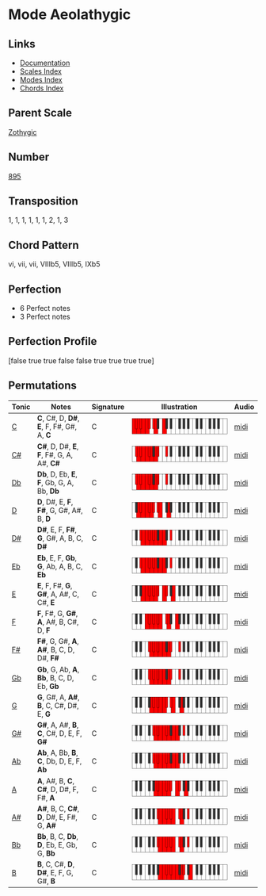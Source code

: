 # Mode Aeolathygic

## Links

- [Documentation](README.md)
- [Scales Index](Scales.md)
- [Modes Index](Modes.md)
- [Chords Index](Chords.md)

## Parent Scale

[Zothygic](ScaleZothygic.md)

## Number

[895](https://ianring.com/musictheory/scales/895)

## Transposition

1, 1, 1, 1, 1, 1, 2, 1, 3

## Chord Pattern

vi, vii, vii, VIIIb5, VIIIb5, IXb5

## Perfection

- 6 Perfect notes
- 3 Perfect notes

## Perfection Profile

[false true true false false true true true true]

## Permutations

| Tonic | Notes | Signature | Illustration | Audio |
|-------|-------|-----------|--------------|-------|
| [C](ModeCNaturalAeolathygic.md) | **C**, C#, D, **D#**, **E**, F, F#, G#, A, **C** | C | ![CNaturalAeolathygic](ModeCNaturalAeolathygic.png) | [midi](https://github.com/edipermadi/music/blob/main/docs/ModeCNaturalAeolathygic.mid?raw=true) |
| [C#](ModeCSharpAeolathygic.md) | **C#**, D, D#, **E**, **F**, F#, G, A, A#, **C#** | C | ![CSharpAeolathygic](ModeCSharpAeolathygic.png) | [midi](https://github.com/edipermadi/music/blob/main/docs/ModeCSharpAeolathygic.mid?raw=true) |
| [Db](ModeDFlatAeolathygic.md) | **Db**, D, Eb, **E**, **F**, Gb, G, A, Bb, **Db** | C | ![DFlatAeolathygic](ModeDFlatAeolathygic.png) | [midi](https://github.com/edipermadi/music/blob/main/docs/ModeDFlatAeolathygic.mid?raw=true) |
| [D](ModeDNaturalAeolathygic.md) | **D**, D#, E, **F**, **F#**, G, G#, A#, B, **D** | C | ![DNaturalAeolathygic](ModeDNaturalAeolathygic.png) | [midi](https://github.com/edipermadi/music/blob/main/docs/ModeDNaturalAeolathygic.mid?raw=true) |
| [D#](ModeDSharpAeolathygic.md) | **D#**, E, F, **F#**, **G**, G#, A, B, C, **D#** | C | ![DSharpAeolathygic](ModeDSharpAeolathygic.png) | [midi](https://github.com/edipermadi/music/blob/main/docs/ModeDSharpAeolathygic.mid?raw=true) |
| [Eb](ModeEFlatAeolathygic.md) | **Eb**, E, F, **Gb**, **G**, Ab, A, B, C, **Eb** | C | ![EFlatAeolathygic](ModeEFlatAeolathygic.png) | [midi](https://github.com/edipermadi/music/blob/main/docs/ModeEFlatAeolathygic.mid?raw=true) |
| [E](ModeENaturalAeolathygic.md) | **E**, F, F#, **G**, **G#**, A, A#, C, C#, **E** | C | ![ENaturalAeolathygic](ModeENaturalAeolathygic.png) | [midi](https://github.com/edipermadi/music/blob/main/docs/ModeENaturalAeolathygic.mid?raw=true) |
| [F](ModeFNaturalAeolathygic.md) | **F**, F#, G, **G#**, **A**, A#, B, C#, D, **F** | C | ![FNaturalAeolathygic](ModeFNaturalAeolathygic.png) | [midi](https://github.com/edipermadi/music/blob/main/docs/ModeFNaturalAeolathygic.mid?raw=true) |
| [F#](ModeFSharpAeolathygic.md) | **F#**, G, G#, **A**, **A#**, B, C, D, D#, **F#** | C | ![FSharpAeolathygic](ModeFSharpAeolathygic.png) | [midi](https://github.com/edipermadi/music/blob/main/docs/ModeFSharpAeolathygic.mid?raw=true) |
| [Gb](ModeGFlatAeolathygic.md) | **Gb**, G, Ab, **A**, **Bb**, B, C, D, Eb, **Gb** | C | ![GFlatAeolathygic](ModeGFlatAeolathygic.png) | [midi](https://github.com/edipermadi/music/blob/main/docs/ModeGFlatAeolathygic.mid?raw=true) |
| [G](ModeGNaturalAeolathygic.md) | **G**, G#, A, **A#**, **B**, C, C#, D#, E, **G** | C | ![GNaturalAeolathygic](ModeGNaturalAeolathygic.png) | [midi](https://github.com/edipermadi/music/blob/main/docs/ModeGNaturalAeolathygic.mid?raw=true) |
| [G#](ModeGSharpAeolathygic.md) | **G#**, A, A#, **B**, **C**, C#, D, E, F, **G#** | C | ![GSharpAeolathygic](ModeGSharpAeolathygic.png) | [midi](https://github.com/edipermadi/music/blob/main/docs/ModeGSharpAeolathygic.mid?raw=true) |
| [Ab](ModeAFlatAeolathygic.md) | **Ab**, A, Bb, **B**, **C**, Db, D, E, F, **Ab** | C | ![AFlatAeolathygic](ModeAFlatAeolathygic.png) | [midi](https://github.com/edipermadi/music/blob/main/docs/ModeAFlatAeolathygic.mid?raw=true) |
| [A](ModeANaturalAeolathygic.md) | **A**, A#, B, **C**, **C#**, D, D#, F, F#, **A** | C | ![ANaturalAeolathygic](ModeANaturalAeolathygic.png) | [midi](https://github.com/edipermadi/music/blob/main/docs/ModeANaturalAeolathygic.mid?raw=true) |
| [A#](ModeASharpAeolathygic.md) | **A#**, B, C, **C#**, **D**, D#, E, F#, G, **A#** | C | ![ASharpAeolathygic](ModeASharpAeolathygic.png) | [midi](https://github.com/edipermadi/music/blob/main/docs/ModeASharpAeolathygic.mid?raw=true) |
| [Bb](ModeBFlatAeolathygic.md) | **Bb**, B, C, **Db**, **D**, Eb, E, Gb, G, **Bb** | C | ![BFlatAeolathygic](ModeBFlatAeolathygic.png) | [midi](https://github.com/edipermadi/music/blob/main/docs/ModeBFlatAeolathygic.mid?raw=true) |
| [B](ModeBNaturalAeolathygic.md) | **B**, C, C#, **D**, **D#**, E, F, G, G#, **B** | C | ![BNaturalAeolathygic](ModeBNaturalAeolathygic.png) | [midi](https://github.com/edipermadi/music/blob/main/docs/ModeBNaturalAeolathygic.mid?raw=true) |

